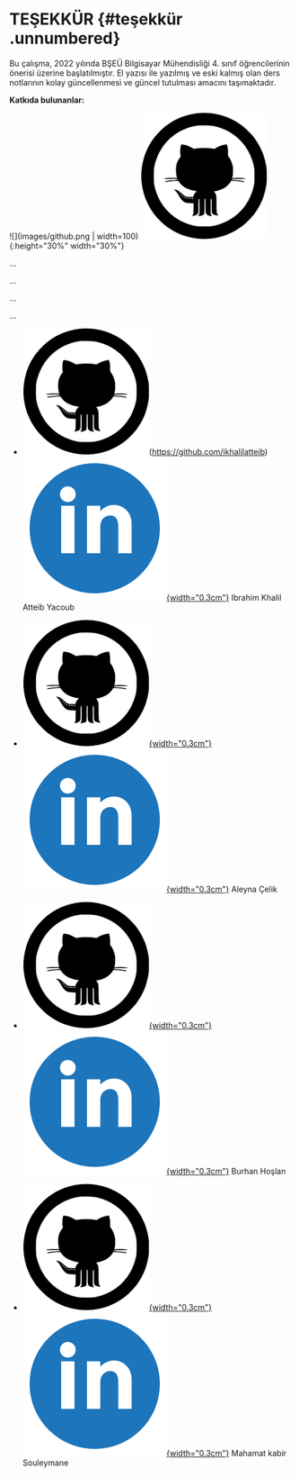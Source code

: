 # TEŞEKKÜR {#teşekkür .unnumbered}

Bu çalışma, 2022 yılında BŞEÜ Bilgisayar Mühendisliği 4. sınıf
öğrencilerinin önerisi üzerine başlatılmıştır. El yazısı ile yazılmış ve
eski kalmış olan ders notlarının kolay güncellenmesi ve güncel tutulması
amacını taşımaktadır.

**Katkıda bulunanlar:**

![](images/github.png | width=100)
![](images/github.png){:height="30%" width="30%"}

...

...

...

...



-   ![image](images/github.png)(https://github.com/ikhalilatteib)
    [![image](images/linkedin.png){width="0.3cm"}](https://www.linkedin.com/in/ikhalilatteib/)
    Ibrahim Khalil Atteib Yacoub

-   [![image](images/github.png){width="0.3cm"}](https://github.com/Aleyna06)
    [![image](images/linkedin.png){width="0.3cm"}](https://www.linkedin.com/in/aleyna-çelik/)
    Aleyna Çelik

-   [![image](images/github.png){width="0.3cm"}](https://github.com/bhoslan)
    [![image](images/linkedin.png){width="0.3cm"}](https://www.linkedin.com/in/bhoslan/)
    Burhan Hoşlan

-   [![image](images/github.png){width="0.3cm"}](https://github.com/MahamatKabir)
    [![image](images/linkedin.png){width="0.3cm"}](https://www.linkedin.com/in/mahamat-kabir-souleymane-891b72174/)
    Mahamat kabir Souleymane
